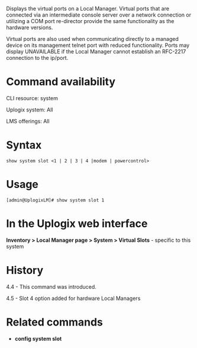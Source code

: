 <!-- 5.4 -->

Displays the virtual ports on a Local Manager.  Virtual ports that are connected via an intermediate console server over a network connection or utilizing a COM port re-director provide the same functionality as the hardware versions.

Virtual ports are also used when communicating directly to a managed device on its management telnet port with reduced functionality. Ports may display UNAVAILABLE if the Local Manager cannot establish an RFC-2217 connection to the ip/port.

# Command availability 

CLI resource: system

Uplogix system: All

LMS offerings: All

# Syntax 

```
show system slot <1 | 2 | 3 | 4 |modem | powercontrol>
```

# Usage 

```
[admin@UplogixLM]# show system slot 1
```

# In the Uplogix web interface 

**Inventory > Local Manager page > System > Virtual Slots** - specific to this system

# History 

4.4 - This command was introduced.

4.5 - Slot 4 option added for hardware Local Managers

# Related commands 

- **config system slot**
